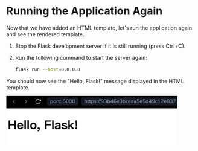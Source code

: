 # Running the Application Again

Now that we have added an HTML template, let's run the application again and see the rendered template.

1. Stop the Flask development server if it is still running (press Ctrl+C).

2. Run the following command to start the server again:

   ```bash
   flask run --host=0.0.0.0
   ```

You should now see the "Hello, Flask!" message displayed in the HTML template.

![Hello, Flask!](../assets/hello-flask.png)

